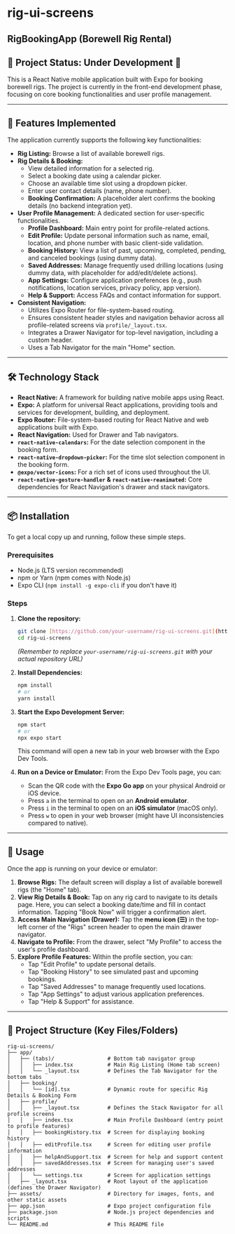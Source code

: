 # rig-ui-screens
## RigBookingApp (Borewell Rig Rental)

## 🚧 Project Status: Under Development 🚧

This is a React Native mobile application built with Expo for booking borewell rigs. The project is currently in the front-end development phase, focusing on core booking functionalities and user profile management.

---

## 🚀 Features Implemented

The application currently supports the following key functionalities:

* **Rig Listing:** Browse a list of available borewell rigs.
* **Rig Details & Booking:**
    * View detailed information for a selected rig.
    * Select a booking date using a calendar picker.
    * Choose an available time slot using a dropdown picker.
    * Enter user contact details (name, phone number).
    * **Booking Confirmation:** A placeholder alert confirms the booking details (no backend integration yet).
* **User Profile Management:** A dedicated section for user-specific functionalities.
    * **Profile Dashboard:** Main entry point for profile-related actions.
    * **Edit Profile:** Update personal information such as name, email, location, and phone number with basic client-side validation.
    * **Booking History:** View a list of past, upcoming, completed, pending, and canceled bookings (using dummy data).
    * **Saved Addresses:** Manage frequently used drilling locations (using dummy data, with placeholder for add/edit/delete actions).
    * **App Settings:** Configure application preferences (e.g., push notifications, location services, privacy policy, app version).
    * **Help & Support:** Access FAQs and contact information for support.
* **Consistent Navigation:**
    * Utilizes Expo Router for file-system-based routing.
    * Ensures consistent header styles and navigation behavior across all profile-related screens via `profile/_layout.tsx`.
    * Integrates a Drawer Navigator for top-level navigation, including a custom header.
    * Uses a Tab Navigator for the main "Home" section.

---

## 🛠️ Technology Stack

* **React Native:** A framework for building native mobile apps using React.
* **Expo:** A platform for universal React applications, providing tools and services for development, building, and deployment.
* **Expo Router:** File-system-based routing for React Native and web applications built with Expo.
* **React Navigation:** Used for Drawer and Tab navigators.
* **`react-native-calendars`:** For the date selection component in the booking form.
* **`react-native-dropdown-picker`:** For the time slot selection component in the booking form.
* **`@expo/vector-icons`:** For a rich set of icons used throughout the UI.
* **`react-native-gesture-handler` & `react-native-reanimated`:** Core dependencies for React Navigation's drawer and stack navigators.

---

## 📦 Installation

To get a local copy up and running, follow these simple steps.

### Prerequisites

* Node.js (LTS version recommended)
* npm or Yarn (npm comes with Node.js)
* Expo CLI (`npm install -g expo-cli` if you don't have it)

### Steps

1.  **Clone the repository:**
    ```bash
    git clone [https://github.com/your-username/rig-ui-screens.git](https://github.com/your-username/rig-ui-screens.git)
    cd rig-ui-screens
    ```
    *(Remember to replace `your-username/rig-ui-screens.git` with your actual repository URL)*

2.  **Install Dependencies:**
    ```bash
    npm install
    # or
    yarn install
    ```

3.  **Start the Expo Development Server:**
    ```bash
    npm start
    # or
    npx expo start
    ```
    This command will open a new tab in your web browser with the Expo Dev Tools.

4.  **Run on a Device or Emulator:**
    From the Expo Dev Tools page, you can:
    * Scan the QR code with the **Expo Go app** on your physical Android or iOS device.
    * Press `a` in the terminal to open on an **Android emulator**.
    * Press `i` in the terminal to open on an **iOS simulator** (macOS only).
    * Press `w` to open in your web browser (might have UI inconsistencies compared to native).

---

## 📱 Usage

Once the app is running on your device or emulator:

1.  **Browse Rigs:** The default screen will display a list of available borewell rigs (the "Home" tab).
2.  **View Rig Details & Book:** Tap on any rig card to navigate to its details page. Here, you can select a booking date/time and fill in contact information. Tapping "Book Now" will trigger a confirmation alert.
3.  **Access Main Navigation (Drawer):** Tap the **menu icon (☰)** in the top-left corner of the "Rigs" screen header to open the main drawer navigator.
4.  **Navigate to Profile:** From the drawer, select "My Profile" to access the user's profile dashboard.
5.  **Explore Profile Features:** Within the profile section, you can:
    * Tap "Edit Profile" to update personal details.
    * Tap "Booking History" to see simulated past and upcoming bookings.
    * Tap "Saved Addresses" to manage frequently used locations.
    * Tap "App Settings" to adjust various application preferences.
    * Tap "Help & Support" for assistance.

---

## 📂 Project Structure (Key Files/Folders)

```text
rig-ui-screens/
├── app/
│   ├── (tabs)/                 # Bottom tab navigator group
│   │   ├── index.tsx           # Main Rig Listing (Home tab screen)
│   │   └── _layout.tsx         # Defines the Tab Navigator for the bottom tabs
│   ├── booking/
│   │   └── [id].tsx            # Dynamic route for specific Rig Details & Booking Form
│   ├── profile/
│   │   ├── _layout.tsx         # Defines the Stack Navigator for all profile screens
│   │   ├── index.tsx           # Main Profile Dashboard (entry point to profile features)
│   │   ├── bookingHistory.tsx  # Screen for displaying booking history
│   │   ├── editProfile.tsx     # Screen for editing user profile information
│   │   ├── helpAndSupport.tsx  # Screen for help and support content
│   │   ├── savedAddresses.tsx  # Screen for managing user's saved addresses
│   │   └── settings.tsx        # Screen for application settings
│   ├── _layout.tsx             # Root layout of the application (defines the Drawer Navigator)
├── assets/                     # Directory for images, fonts, and other static assets
├── app.json                    # Expo project configuration file
├── package.json                # Node.js project dependencies and scripts
└── README.md                   # This README file
